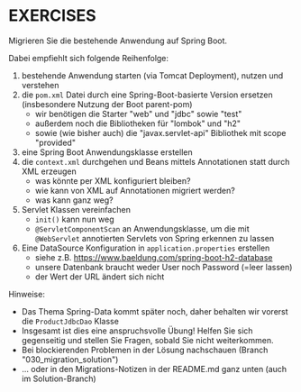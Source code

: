 # EXERCISES

Migrieren Sie die bestehende Anwendung auf Spring Boot.

Dabei empfiehlt sich folgende Reihenfolge:

1. bestehende Anwendung starten (via Tomcat Deployment), nutzen und verstehen
2. die `pom.xml` Datei durch eine Spring-Boot-basierte Version ersetzen (insbesondere Nutzung der Boot parent-pom)
    - wir benötigen die Starter "web" und "jdbc" sowie "test"
    - außerdem noch die Bibliotheken für "lombok" und "h2"
    - sowie (wie bisher auch) die "javax.servlet-api" Bibliothek mit scope "provided"
3. eine Spring Boot Anwendungsklasse erstellen
4. die `context.xml` durchgehen und Beans mittels Annotationen statt durch XML erzeugen
    - was könnte per XML konfiguriert bleiben?
    - wie kann von XML auf Annotationen migriert werden?
    - was kann ganz weg?
4. Servlet Klassen vereinfachen
   - `init()` kann nun weg
   - `@ServletComponentScan` an Anwendungsklasse, um die mit `@WebServlet` annotierten Servlets von Spring erkennen zu lassen
5. Eine DataSource Konfiguration in `application.properties` erstellen
   - siehe z.B. https://www.baeldung.com/spring-boot-h2-database
   - unsere Datenbank braucht weder User noch Password (=leer lassen)
   - der Wert der URL ändert sich nicht 

Hinweise:

- Das Thema Spring-Data kommt später noch, daher behalten wir vorerst die `ProductJdbcDao` Klasse
- Insgesamt ist dies eine anspruchsvolle Übung! Helfen Sie sich gegenseitig und stellen Sie
  Fragen, sobald Sie nicht weiterkommen.
- Bei blockierenden Problemen in der Lösung nachschauen (Branch "030_migration_solution")
- ... oder in den Migrations-Notizen in der README.md ganz unten (auch im Solution-Branch) 